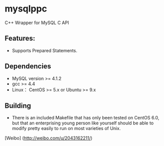 mysqlppc
========

C++ Wrapper for MySQL C API

Features:
---------
* Supports Prepared Statements.

Dependencies
------------
* MySQL version >= 4.1.2
* gcc >= 4.4
* Linux： CentOS >= 5.x or Ubuntu >= 9.x

Building
--------
* There is an included Makefile that has only been tested on CentOS 6.0, but that an enterprising
    young person like yourself should be able to modify pretty easily to run on most varieties of Unix.
    
[Weibo]  (http://weibo.com/u/2043162211/)<br />
